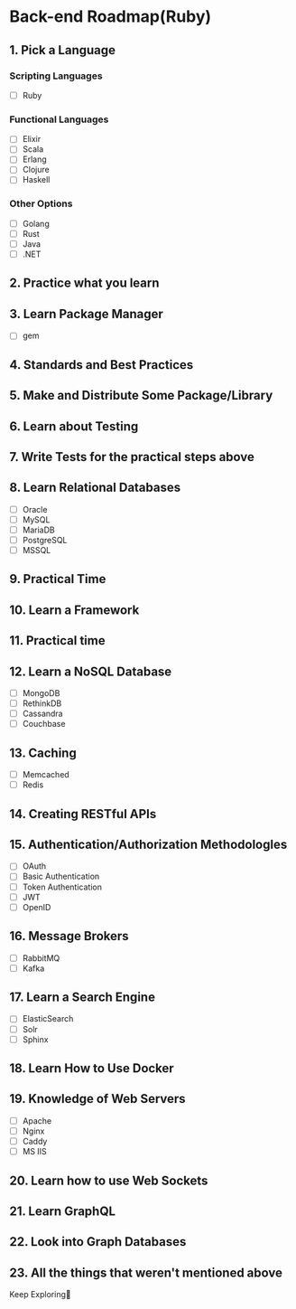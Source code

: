 # Back-end Roadmap(Ruby)

## 1. Pick a Language
### Scripting Languages
- [ ] Ruby

### Functional Languages
- [ ] Elixir
- [ ] Scala
- [ ] Erlang
- [ ] Clojure
- [ ] Haskell

### Other Options
- [ ] Golang
- [ ] Rust
- [ ] Java
- [ ] .NET

## 2. Practice what you learn

## 3. Learn Package Manager
- [ ] gem

## 4. Standards and Best Practices

## 5. Make and Distribute Some Package/Library

## 6. Learn about Testing

## 7. Write Tests for the practical steps above

## 8. Learn Relational Databases
- [ ] Oracle
- [ ] MySQL
- [ ] MariaDB
- [ ] PostgreSQL
- [ ] MSSQL

## 9. Practical Time

## 10. Learn a Framework

## 11. Practical time

## 12. Learn a NoSQL Database
- [ ] MongoDB
- [ ] RethinkDB
- [ ] Cassandra
- [ ] Couchbase

## 13. Caching
- [ ] Memcached
- [ ] Redis

## 14. Creating RESTful APIs

## 15. Authentication/Authorization Methodologles
- [ ] OAuth
- [ ] Basic Authentication
- [ ] Token Authentication
- [ ] JWT
- [ ] OpenID

## 16. Message Brokers
- [ ] RabbitMQ
- [ ] Kafka

## 17. Learn a Search Engine
- [ ] ElasticSearch
- [ ] Solr
- [ ] Sphinx

## 18. Learn How to Use Docker

## 19. Knowledge of Web Servers
- [ ] Apache
- [ ] Nginx
- [ ] Caddy
- [ ] MS IIS

## 20. Learn how to use Web Sockets

## 21. Learn GraphQL

## 22. Look into Graph Databases

## 23. All the things that weren't mentioned above



Keep Exploring👋
